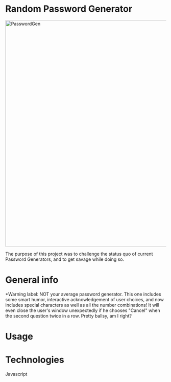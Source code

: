 
# Random Password Generator
<img width="708" alt="PasswordGen" src="https://user-images.githubusercontent.com/83307023/135528546-ffe20fa3-9540-4f5a-9a20-58288f357343.PNG">


The purpose of this project was to challenge the status quo of current Password Generators, and to get savage while doing so.

# General info
*Warning label: NOT your average password generator. This one includes some smart humor, interactive acknowledgement of user choices, and now includes special characters as well as all the number combinations! It will even close the user's window unexpectedly if he chooses "Cancel" when the second question twice in a row. Pretty ballsy, am I right?

# Usage
[]()
# Technologies
Javascript




